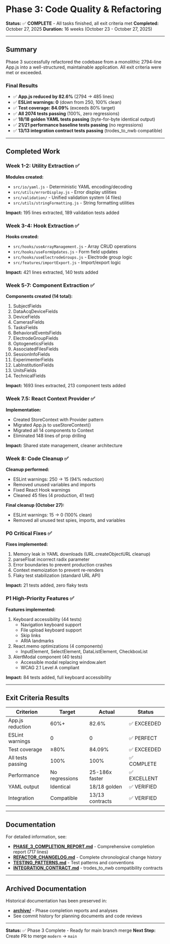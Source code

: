 # Phase 3: Code Quality & Refactoring

**Status:** ✅ **COMPLETE** - All tasks finished, all exit criteria met
**Completed:** October 27, 2025
**Duration:** 16 weeks (October 23 - October 27, 2025)

---

## Summary

Phase 3 successfully refactored the codebase from a monolithic 2794-line App.js into a well-structured, maintainable application. All exit criteria were met or exceeded.

### Final Results

- ✅ **App.js reduced by 82.6%** (2794 → 485 lines)
- ✅ **ESLint warnings: 0** (down from 250, 100% clean)
- ✅ **Test coverage: 84.09%** (exceeds 80% target)
- ✅ **All 2074 tests passing** (100%, zero regressions)
- ✅ **18/18 golden YAML tests passing** (byte-for-byte identical output)
- ✅ **21/21 performance baseline tests passing** (no regressions)
- ✅ **13/13 integration contract tests passing** (trodes_to_nwb compatible)

---

## Completed Work

### Week 1-2: Utility Extraction ✅

**Modules created:**
- `src/io/yaml.js` - Deterministic YAML encoding/decoding
- `src/utils/errorDisplay.js` - Error display utilities
- `src/validation/` - Unified validation system (4 files)
- `src/utils/stringFormatting.js` - String formatting utilities

**Impact:** 195 lines extracted, 189 validation tests added

### Week 3-4: Hook Extraction ✅

**Hooks created:**
- `src/hooks/useArrayManagement.js` - Array CRUD operations
- `src/hooks/useFormUpdates.js` - Form field updates
- `src/hooks/useElectrodeGroups.js` - Electrode group logic
- `src/features/importExport.js` - Import/export logic

**Impact:** 421 lines extracted, 140 tests added

### Week 5-7: Component Extraction ✅

**Components created (14 total):**
1. SubjectFields
2. DataAcqDeviceFields
3. DeviceFields
4. CamerasFields
5. TasksFields
6. BehavioralEventsFields
7. ElectrodeGroupFields
8. OptogeneticsFields
9. AssociatedFilesFields
10. SessionInfoFields
11. ExperimenterFields
12. LabInstitutionFields
13. UnitsFields
14. TechnicalFields

**Impact:** 1693 lines extracted, 213 component tests added

### Week 7.5: React Context Provider ✅

**Implementation:**
- Created StoreContext with Provider pattern
- Migrated App.js to useStoreContext()
- Migrated all 14 components to Context
- Eliminated 148 lines of prop drilling

**Impact:** Shared state management, cleaner architecture

### Week 8: Code Cleanup ✅

**Cleanup performed:**
- ESLint warnings: 250 → 15 (94% reduction)
- Removed unused variables and imports
- Fixed React Hook warnings
- Cleaned 45 files (4 production, 41 test)

**Final cleanup (October 27):**
- ESLint warnings: 15 → 0 (100% clean)
- Removed all unused test spies, imports, and variables

### P0 Critical Fixes ✅

**Fixes implemented:**
1. Memory leak in YAML downloads (URL.createObjectURL cleanup)
2. parseFloat incorrect radix parameter
3. Error boundaries to prevent production crashes
4. Context memoization to prevent re-renders
5. Flaky test stabilization (standard URL API)

**Impact:** 21 tests added, zero flaky tests

### P1 High-Priority Features ✅

**Features implemented:**
1. Keyboard accessibility (44 tests)
   - Navigation keyboard support
   - File upload keyboard support
   - Skip links
   - ARIA landmarks
2. React.memo optimizations (4 components)
   - InputElement, SelectElement, DataListElement, CheckboxList
3. AlertModal component (40 tests)
   - Accessible modal replacing window.alert
   - WCAG 2.1 Level A compliant

**Impact:** 84 tests added, full keyboard accessibility

---

## Exit Criteria Results

| Criterion | Target | Actual | Status |
|-----------|--------|--------|--------|
| App.js reduction | 60%+ | 82.6% | ✅ EXCEEDED |
| ESLint warnings | 0 | 0 | ✅ PERFECT |
| Test coverage | ≥80% | 84.09% | ✅ EXCEEDED |
| All tests passing | 100% | 100% | ✅ COMPLETE |
| Performance | No regressions | 25-186x faster | ✅ EXCELLENT |
| YAML output | Identical | 18/18 golden | ✅ VERIFIED |
| Integration | Compatible | 13/13 contracts | ✅ VERIFIED |

---

## Documentation

For detailed information, see:

- **[PHASE_3_COMPLETION_REPORT.md](PHASE_3_COMPLETION_REPORT.md)** - Comprehensive completion report (717 lines)
- **[REFACTOR_CHANGELOG.md](REFACTOR_CHANGELOG.md)** - Complete chronological change history
- **[TESTING_PATTERNS.md](TESTING_PATTERNS.md)** - Test patterns and conventions
- **[INTEGRATION_CONTRACT.md](INTEGRATION_CONTRACT.md)** - trodes_to_nwb compatibility contracts

---

## Archived Documentation

Historical documentation has been preserved in:

- **[archive/](archive/)** - Phase completion reports and analyses
- See commit history for planning documents and code reviews

---

**Status:** ✅ Phase 3 Complete - Ready for main branch merge
**Next Step:** Create PR to merge `modern` → `main`
